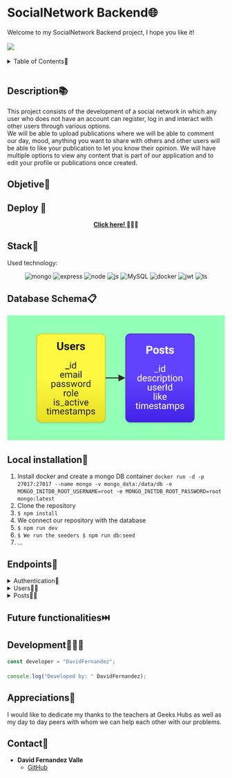 # SocialNetwork Backend🌐

Welcome to my SocialNetwork Backend project, I hope you like it! 
<br><br>
<img src="https://user-images.githubusercontent.com/74038190/213910845-af37a709-8995-40d6-be59-724526e3c3d7.gif" width="900">
</a>

<details>
  <summary>Table of Contents📝</summary>
  <ol>
 <li><a href="#description">Description</a></li>
    <li><a href="#objetive">Objetive</a></li>
    <li><a href="#deploy-">Deploy</a></li>
    <li><a href="#stack">Stack</a></li>
    <li><a href="#database-schema">Database Schema</a></li>
    <li><a href="#local-installation">Local installation</a></li>
    <li><a href="#endpoints">Endpoints</a></li>
    <li><a href="#future-functionalities">Future functionalities</a></li>
    <li><a href="#development">Development</a></li>
    <li><a href="#appreciations">Appreciations</a></li>
    <li><a href="#contact">Contact</a></li>
  </ol>
</details>
<br>

## Description📚
This project consists of the development of a social network in which any user who does not have an account can register, log in and interact with other users through various options.<br>
We will be able to upload publications where we will be able to comment our day, mood, anything you want to share with others and other users will be able to like your publication to let you know their opinion.
We will have multiple options to view any content that is part of our application and to edit your profile or publications once created.


## Objetive🎯


## Deploy 🚀
<div align="center">
    <a href="https://socialnetwork-backend.zeabur.app/"><strong> Click here! </strong></a>🚀🚀🚀
</div>

## Stack📒
Used technology:
<div align="center">
<a>
    <img src= "https://img.shields.io/badge/MongoDB-47A248?style=for-the-badge&logo=mongodb&logoColor=white" alt="mongo" />
</a>
<a>
    <img src= "https://img.shields.io/badge/express.js-%23404d59.svg?style=for-the-badge&logo=express&logoColor=%2361DAFB" alt="express" />
</a>
<a>
    <img src= "https://img.shields.io/badge/node.js-026E00?style=for-the-badge&logo=node.js&logoColor=white" alt="node" />
</a>
<a>
    <img src= "https://img.shields.io/badge/javascipt-EFD81D?style=for-the-badge&logo=javascript&logoColor=black" alt="js" />
</a>
<a>
    <img src="https://img.shields.io/badge/MySQL-4479A1?style=for-the-badge&logo=mysql&logoColor=white" alt="MySQL" />
</a>
<a>
<img src="https://img.shields.io/badge/Docker-2496ED?style=for-the-badge&logo=docker&logoColor=white" alt="docker" />
</a>
<a>
    <img src="https://img.shields.io/badge/JWT-000000?style=for-the-badge&logo=jsonwebtokens&logoColor=white" alt="jwt" />
</a>
<a>
    <img src="https://img.shields.io/badge/bcrypt-3178C6?style=for-the-badge&" alt="ts" />
</a>
</div>


## Database Schema📋
<img width="1423" src="./img/DatabaseSchema.JPG">


## Local installation🧾
1. Install docker and create a mongo DB container
``` docker run -d -p 27017:27017 --name mongo -v mongo_data:/data/db -e MONGO_INITDB_ROOT_USERNAME=root -e MONGO_INITDB_ROOT_PASSWORD=root mongo:latest   ```
2. Clone the repository
3.  ``` $ npm install  ```
4. We connect our repository with the database
5. ``` $ npm run dev ``` 
6. ``` $ We run the seeders $ npm run db:seed ``` 
7. ...


## Endpoints🧩
<details>
<summary>Authentication🔑</summary>

- **Register user**

          POST http://localhost:5000/api/auth/register

    body:

    ```js
        {
            "email": "david@david.com",
            "password": "123456789"
        }
    ```

<br>

- **Login user**	

          POST http://localhost:5000/api/auth/login

    body:

    ```js
        {
            "email": "david@david.com",
            "password": "123456789"
        }
    ```
</details>
<details>
<summary>Users🧑🏻</summary>

- **View all users** (IS ADMIN)

          GET http://localhost:5000/api/users

    auth:

    ```js
        auth token
    ```

<br>

- **View user profile**

          GET http://localhost:5000/api/users/profile

    auth:

    ```js
        auth token
    ```

<br>

- **Update user profile**

          PUT http://localhost:5000/api/users/profile

    body:

    ```js
        {
            "email": "nuno@nuno.com",
            "password": "123498765"
        }
    ```

    auth:

    ```js
        auth token
    ```

</details>
<details>
<summary>Posts🤳🏽</summary>

- **Create post** 

          POST http://localhost:5000/api/posts

    body:

    ```js
        {
            "description": "hello world"
        }
    ```

    auth:

    ```js
        auth token
    ```

<br>

- **Delete post**

          DLETE http://localhost:5000/api/posts/:id

    auth:

    ```js
        auth token
    ```

<br>

- **Update post**

          PUT http://localhost:5000/api/posts/:id

    body:

    ```js
        {
            "description": "update succesfully"
        }
    ```

    auth:

    ```js
        auth token
    ```

<br>

- **Get own posts**

          GET http://localhost:5000/api/posts/own

    auth:

    ```js
        auth token
    ```

<br>

- **Get all posts**

          GET http://localhost:5000/api/posts

    auth:

    ```js
        auth token
    ```

<br>

- **Get post by id**

          GET http://localhost:5000/api/posts/:id

    auth:

    ```js
        auth token
    ```

<br>

- **Get posts by a user** 

          GET http://localhost:5000/api/posts/users/:id-user

    auth:

    ```js
        auth token
    ```

<br>


- **Like and unlike post**

          PUT http://localhost:5000/api/posts/like/:id


    auth:

    ```js
        auth token
    ```
</details>


## Future functionalities⏭️



## Development👨🏻‍💻

```js
const developer = "DavidFernandez";

console.log("Developed by: " DavidFernandez);
```

## Appreciations💯

I would like to dedicate my thanks to the teachers at Geeks Hubs as well as my day to day peers with whom we can help each other with our problems.


## Contact📲
- **David Fernandez Valle**
  - [GitHub](https://github.com/Davfernandezz)
